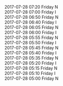 2017-07-28 07:20 Friday  N  
2017-07-28 07:00 Friday  I  
2017-07-28 06:50 Friday  N  
2017-07-28 06:40 Friday  I  
2017-07-28 06:05 Friday  N  
2017-07-28 06:00 Friday  I  
2017-07-28 05:55 Friday  N  
2017-07-28 05:50 Friday  I  
2017-07-28 05:45 Friday  N  
2017-07-28 05:40 Friday  I  
2017-07-28 05:35 Friday  N  
2017-07-28 05:20 Friday  I  
2017-07-28 05:15 Friday  N  
2017-07-28 05:10 Friday  I  
2017-07-28 05:00 Friday  N  
